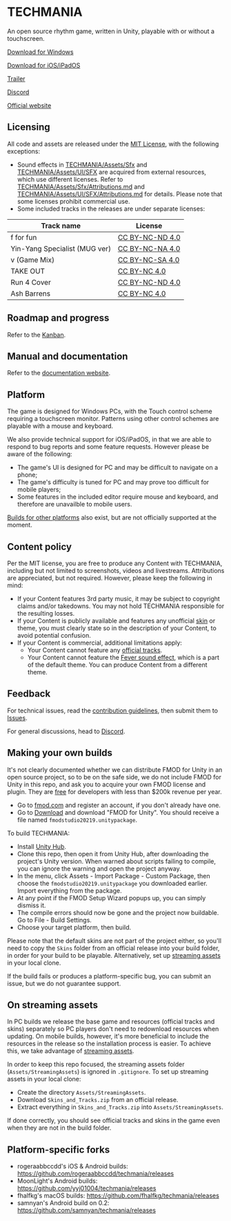 # TECHMANIA
An open source rhythm game, written in Unity, playable with or without a touchscreen.

[Download for Windows](https://github.com/techmania-team/techmania/releases)

[Download for iOS/iPadOS](https://apps.apple.com/us/app/techmania/id1581524513)

[Trailer](https://www.youtube.com/watch?v=MtkxhEmCWwU)

[Discord](https://discord.gg/K4Nf7AnAZt)

[Official website](https://techmania-team.herokuapp.com/)

## Licensing
All code and assets are released under the [MIT License](LICENSE), with the following exceptions:
* Sound effects in [TECHMANIA/Assets/Sfx](TECHMANIA/Assets/Sfx) and [TECHMANIA/Assets/UI/SFX](TECHMANIA/Assets/UI/SFX) are acquired from external resources, which use different licenses. Refer to [TECHMANIA/Assets/Sfx/Attributions.md](TECHMANIA/Assets/Sfx/Attributions.md) and [TECHMANIA/Assets/UI/SFX/Attributions.md](TECHMANIA/Assets/UI/SFX/Attributions.md) for details. Please note that some licenses prohibit commercial use.
* Some included tracks in the releases are under separate licenses:

|Track name|License|
|-|-|
|f for fun|[CC BY-NC-ND 4.0](https://creativecommons.org/licenses/by-nc-nd/4.0/)|
|Yin-Yang Specialist (MUG ver)|[CC BY-NC-NA 4.0](https://creativecommons.org/licenses/by-nc-sa/4.0/)|
|v (Game Mix)|[CC BY-NC-SA 4.0](https://creativecommons.org/licenses/by-nc-sa/4.0/)|
|TAKE OUT|[CC BY-NC 4.0](https://creativecommons.org/licenses/by-nc/4.0/)|
|Run 4 Cover|[CC BY-NC-ND 4.0](https://creativecommons.org/licenses/by-nc-nd/4.0/)|
|Ash Barrens|[CC BY-NC 4.0](https://creativecommons.org/licenses/by-nc/4.0/)|

## Roadmap and progress
Refer to the [Kanban](https://github.com/techmania-team/techmania/projects/1).

## Manual and documentation
Refer to the [documentation website](https://techmania-team.github.io/techmania-docs/).

## Platform
The game is designed for Windows PCs, with the Touch control scheme requiring a touchscreen monitor. Patterns using other control schemes are playable with a mouse and keyboard.

We also provide technical support for iOS/iPadOS, in that we are able to respond to bug reports and some feature requests. However please be aware of the following:

- The game's UI is designed for PC and may be difficult to navigate on a phone;
- The game's difficulty is tuned for PC and may prove too difficult for mobile players;
- Some features in the included editor require mouse and keyboard, and therefore are unavailble to mobile users.

[Builds for other platforms](#platform-specific-forks) also exist, but are not officially supported at the moment.

## Content policy
Per the MIT license, you are free to produce any Content with TECHMANIA, including but not limited to screenshots, videos and livestreams. Attributions are appreciated, but not required. However, please keep the following in mind:
* If your Content features 3rd party music, it may be subject to copyright claims and/or takedowns. You may not hold TECHMANIA responsible for the resulting losses.
* If your Content is publicly available and features any unofficial [skin](https://github.com/techmania-team/techmania-docs/blob/main/English/Skins.md) or theme, you must clearly state so in the description of your Content, to avoid potential confusion.
* If your Content is commercial, additional limitations apply:
  * Your Content cannot feature any [official tracks](#licensing).
  * Your Content cannot feature the [Fever sound effect](TECHMANIA/Assets/UI/SFX/Fever.wav), which is a part of the default theme. You can produce Content from a different theme.

## Feedback
For technical issues, read the [contribution guidelines](CONTRIBUTING.md), then submit them to [Issues](https://github.com/techmania-team/techmania/issues).

For general discussions, head to [Discord](https://discord.gg/K4Nf7AnAZt).

## Making your own builds
It's not clearly documented whether we can distribute FMOD for Unity in an open source project, so to be on the safe side, we do not include FMOD for Unity in this repo, and ask you to acquire your own FMOD license and plugin. They are [free](https://fmod.com/licensing) for developers with less than $200k revenue per year.
* Go to [fmod.com](http://fmod.com) and register an account, if you don't already have one.
* Go to [Download](https://fmod.com/download#fmodforunity) and download "FMOD for Unity". You should receive a file named `fmodstudio20219.unitypackage`.

To build TECHMANIA:
* Install [Unity Hub](https://unity.com/download).
* Clone this repo, then open it from Unity Hub, after downloading the project's Unity version. When warned about scripts failing to compile, you can ignore the warning and open the project anyway.
* In the menu, click Assets - Import Package - Custom Package, then choose the `fmodstudio20219.unitypackage` you downloaded earlier. Import everything from the package.
* At any point if the FMOD Setup Wizard popups up, you can simply dismiss it.
* The compile errors should now be gone and the project now buildable. Go to File - Build Settings.
* Choose your target platform, then build.

Please note that the default skins are not part of the project either, so you'll need to copy the `Skins` folder from an official release into your build folder, in order for your build to be playable. Alternatively, set up [streaming assets](#on-streaming-assets) in your local clone.

If the build fails or produces a platform-specific bug, you can submit an issue, but we do not guarantee support.

## On streaming assets
In PC builds we release the base game and resources (official tracks and skins) separately so PC players don't need to redownload resources when updating. On mobile builds, however, it's more beneficial to include the resources in the release so the installation process is easier. To achieve this, we take advantage of [streaming assets](https://docs.unity3d.com/Manual/StreamingAssets.html).

In order to keep this repo focused, the streaming assets folder (`Assets/StreamingAssets`) is ignored in `.gitignore`. To set up streaming assets in your local clone:
* Create the directory `Assets/StreamingAssets`.
* Download `Skins_and_Tracks.zip` from an official release.
* Extract everything in `Skins_and_Tracks.zip` into `Assets/StreamingAssets`.

If done correctly, you should see official tracks and skins in the game even when they are not in the build folder.

## Platform-specific forks
* rogeraabbccdd's iOS & Android builds: https://github.com/rogeraabbccdd/techmania/releases
* MoonLight's Android builds: https://github.com/yyj01004/techmania/releases
* fhalfkg's macOS builds: https://github.com/fhalfkg/techmania/releases
* samnyan's Android build on 0.2: https://github.com/samnyan/techmania/releases
